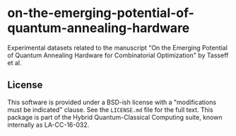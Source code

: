 # on-the-emerging-potential-of-quantum-annealing-hardware 

Experimental datasets related to the manuscript "On the Emerging Potential of Quantum Annealing Hardware for Combinatorial Optimization" by Tasseff et al. 

## License

This software is provided under a BSD-ish license with a "modifications must be indicated" clause.
See the `LICENSE.md` file for the full text.
This package is part of the Hybrid Quantum-Classical Computing suite, known internally as LA-CC-16-032.
